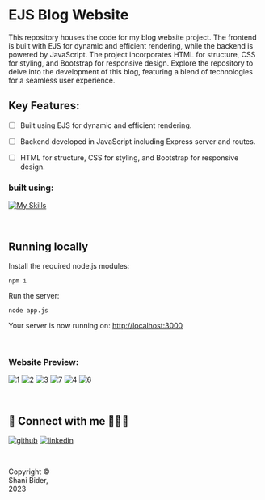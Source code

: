 #  EJS Blog Website
This repository houses the code for my blog website project.
The frontend is built with EJS for dynamic and efficient rendering, while the backend is powered by JavaScript.
The project incorporates HTML for structure, CSS for styling, and Bootstrap for responsive design.
Explore the repository to delve into the development of this blog, featuring a blend of technologies for a seamless user experience.

## Key Features:

- [ ] Built using EJS for dynamic and efficient rendering.
- [ ] Backend developed in JavaScript including Express server and routes.
- [ ] HTML for structure, CSS for styling, and Bootstrap for responsive design.


### built using:
[![My Skills](https://skillicons.dev/icons?i=js,react,html,css,bootstrap)](https://skillicons.dev)

<br>


## Running locally

Install the required node.js modules:

```shell
npm i
```

Run the server:

```shell
node app.js
```

Your server is now running on: [http://localhost:3000](http://localhost:3000)

<br>

### Website Preview:

![1](https://github.com/shanibider/EJS-Blog-Website/assets/72359805/b855389c-a370-45d0-b7b0-d36415afd0bf)
![2](https://github.com/shanibider/EJS-Blog-Website/assets/72359805/01da7809-9f69-496a-99f7-11f53e4b9ef3)
![3](https://github.com/shanibider/EJS-Blog-Website/assets/72359805/b8bd8c7d-46b1-4e46-8333-109eb03dc8af)
![7](https://github.com/shanibider/EJS-Blog-Website/assets/72359805/1305a87f-d0a3-4d86-9a42-83c7dc161ca1)
![4](https://github.com/shanibider/EJS-Blog-Website/assets/72359805/545ed88b-0f9a-42e1-b1a0-15143cea69c4)
![6](https://github.com/shanibider/EJS-Blog-Website/assets/72359805/4b429ccb-e906-47a9-923a-28d2fbce3903)



<br>

## 🔗 Connect with me 👩‍💻😊
[![github](https://img.shields.io/badge/my_github-000?style=for-the-badge&logo=github&logoColor=white)](https://github.com/shanibider)
[![linkedin](https://img.shields.io/badge/linkedin-0A66C2?style=for-the-badge&logo=linkedin&logoColor=white)](https://www.linkedin.com/in/shani-bider-0848b8177/)


<br>

<footer>
<p style="float:left; width: 20%;">
Copyright © Shani Bider, 2023
</p>
</footer>
